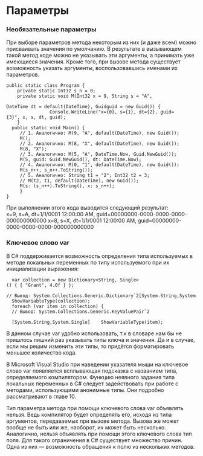 # Параметры

### Необязательные параметры

При выборе параметров метода некоторым из них \(и даже всем\) можно присваивать значения по умолчанию. В результате в вызывающем такой метод коде можно не указывать эти аргументы, а принимать уже имеющиеся значения. Кроме того, при вызове метода существует возможность указать аргументы, воспользовавшись именами их параметров.

```
public static class Program {  
    private static Int32 s_n = 0;   
    private static void M(Int32 x = 9, String s = "A",     
                DateTime dt = default(DateTime), Guidguid = new Guid()) {     
                Console.WriteLine("x={0}, s={1}, dt={2}, guid={3}", x, s, dt, guid);  
    }
  public static void Main() {
     // 1. Аналогично: M(9, "A", default(DateTime), new Guid());
     M();     
     // 2. Аналогично: M(8, "X", default(DateTime), new Guid());     
     M(8, "X");     
     // 3. Аналогично: M(5, "A", DateTime.Now, Guid.NewGuid());    
     M(5, guid: Guid.NewGuid(), dt: DateTime.Now);     
     // 4. Аналогично: M(0, "1", default(DateTime), new Guid());     
     M(s_n++, s_n++.ToString());     
     // 5. Аналогично: String t1 = "2"; Int32 t2 = 3;     
     // M(t2, t1, default(DateTime), new Guid());     
     M(s: (s_n++).ToString(), x: s_n++);
     } 
} 
```

При выполнении этого кода выводится следующий результат: x=9, s=A, dt=1/1/0001 12:00:00 AM, guid=00000000-0000-0000-0000-000000000000 x=8, s=X, dt=1/1/0001 12:00:00 AM, guid=00000000-0000-0000-0000-000000000000

### Ключевое слово var

В C\# поддерживается возможность определения типа используемых в методе локальных переменных по типу используемого при их инициализации выражения:

      var collection = new Dictionary<String, Single>() { { "Grant", 4.0f } };   
      // Вывод: System.Collections.Generic.Dictionary`2[System.String,System.Single]
      ShowVariableType(collection);
      foreach (var item in collection) {     
      // Вывод: System.Collections.Generic.KeyValuePair`2                           
      [System.String,System.Single]    ShowVariableType(item);

В данном случае var удобно использовать, т.к в словаре нам бы не пришлось лишний раз указывать типы ключа и значения. Да и в случае, если мы решим изменить эти типы, то придётся форматировать меньшее количество кода.

В Microsoft Visual Studio при наведении указателя мыши на ключевое слово var появляется всплывающая подсказка с названием типа, определяемого компилятором. Функцию неявного задания типа локальных переменных в C\# следует задействовать при работе с методами, использующими анонимные типы. Они подробно рассматривают в главе 10.

 Тип параметра метода при помощи ключевого слова var объявлять нельзя. Ведь компилятор будет определять его, исходя из типа аргументов, передаваемых при вызове метода. Вызова же может вообще не быть или же, наоборот, их может быть несколько. Аналогично, нельзя объявлять при помощи этого ключевого слова тип поля. Для такого ограничения в C\# существует множество причин.  Одна из них — возможность обращения к полю из нескольких методов.



